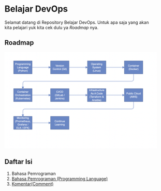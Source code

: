 # Belajar DevOps
Selamat datang di Repository Belajar DevOps. Untuk apa saja yang akan kita pelajari yuk kita cek dulu ya *Roadmap* nya.
## **Roadmap**
![Roadmap](./Roadmap.png)
## **Daftar Isi**
1. Bahasa Pemrograman
  1. [Bahasa Pemrograman (Programming Language)](https://github.com/ludesdeveloper/Belajar-DevOps/tree/master/Programming-Language/1-Programming-Language)
  2. [Komentar(Comment)](https://github.com/ludesdeveloper/Belajar-DevOps/tree/master/Programming-Language/2-Programming-Language)

